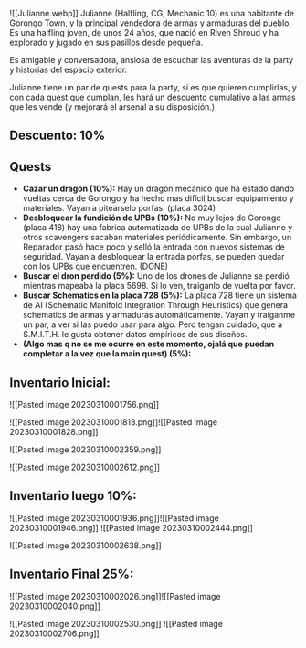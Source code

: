 ![[Julianne.webp]]
Julianne (Halfling, CG, Mechanic 10) es una habitante de Gorongo Town, y la principal vendedora de armas y armaduras del pueblo. Es una halfling joven, de unos 24 años, que nació en Riven Shroud y ha explorado y jugado en sus pasillos desde pequeña. 

Es amigable y conversadora, ansiosa de escuchar las aventuras de la party y historias del espacio exterior.

Julianne tiene un par de quests para la party, si es que quieren cumplirlas, y con cada quest que cumplan, les hará un descuento cumulativo a las armas que les vende (y mejorará el arsenal a su disposición.)

## Descuento: 10%

## Quests 
* **Cazar un dragón (10%):** Hay un dragón mecánico que ha estado dando vueltas cerca de Gorongo y ha hecho mas difícil buscar equipamiento y materiales. Vayan a pitearselo porfas. (placa 3024)
* **Desbloquear la fundición de UPBs (10%):** No muy lejos de Gorongo (placa 418) hay una fabrica automatizada de UPBs de la cual Julianne y otros scavengers sacaban materiales periódicamente. Sin embargo, un Reparador pasó hace poco y selló la entrada con nuevos sistemas de seguridad. Vayan a desbloquear la entrada porfas, se pueden quedar con los UPBs que encuentren. (DONE)
* **Buscar el dron perdido (5%):** Uno de los drones de Julianne se perdió mientras mapeaba la placa 5698. Si lo ven, traiganlo de vuelta por favor.
* **Buscar Schematics en la placa 728 (5%):** La placa 728 tiene un sistema de AI (Schematic Manifold Integration Through Heuristics) que genera schematics de armas y armaduras automáticamente. Vayan y traiganme un par, a ver si las puedo usar para algo. Pero tengan cuidado, que a S.M.I.T.H. le gusta obtener datos empíricos de sus diseños.
* **(Algo mas q no se me ocurre en este momento, ojalá que puedan completar a la vez que la main quest) (5%):**

## Inventario Inicial:

![[Pasted image 20230310001756.png]]

![[Pasted image 20230310001813.png]]![[Pasted image 20230310001828.png]]

![[Pasted image 20230310002359.png]]

![[Pasted image 20230310002612.png]]


## Inventario luego 10%:

![[Pasted image 20230310001936.png]]![[Pasted image 20230310001946.png]]
![[Pasted image 20230310002444.png]]

![[Pasted image 20230310002638.png]] 

## Inventario Final 25%:
![[Pasted image 20230310002026.png]]![[Pasted image 20230310002040.png]]

![[Pasted image 20230310002530.png]]
![[Pasted image 20230310002706.png]]